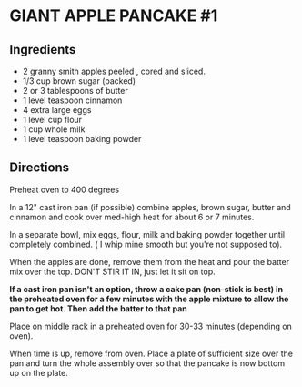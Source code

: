 # GIANT APPLE PANCAKE #1

## Ingredients

* 2 granny smith apples peeled , cored and sliced. 
* 1/3 cup brown sugar (packed)
* 2 or 3 tablespoons of butter
* 1 level teaspoon cinnamon
* 4 extra large eggs
* 1 level cup flour
* 1 cup whole milk
* 1 level teaspoon baking powder 

## Directions

Preheat oven to 400 degrees 

In a 12" cast iron pan (if possible) combine apples, brown sugar, butter and cinnamon and cook over med-high heat for about 6 or 7 minutes. 

In a separate bowl, mix eggs, flour, milk and baking powder together until completely combined. ( I whip mine smooth but you're not supposed to). 

When the apples are done, remove them from the heat and pour the batter mix over the top. DON'T STIR IT IN, just let it sit on top. 

**If a cast iron pan isn't an option, throw a cake pan (non-stick is best) in the preheated oven for a few minutes with the apple mixture to allow the pan to get hot. Then add the batter to that pan** 

Place on middle rack in a preheated oven for 30-33 minutes (depending on oven). 

When time is up, remove from oven. Place a plate of sufficient size over the pan and turn the whole assembly over so that the pancake is now bottom up on the plate.
